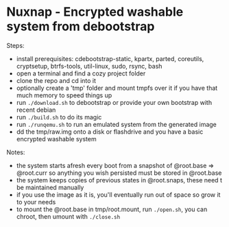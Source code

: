 # Nuxnap - Encrypted washable system from debootstrap

Steps:
 - install prerequisites: cdebootstrap-static, kpartx, parted, coreutils, cryptsetup, btrfs-tools, util-linux, sudo, rsync, bash
 - open a terminal and find a cozy project folder
 - clone the repo and cd into it
 - optionally create a 'tmp' folder and mount tmpfs over it if you have that much memory to speed things up
 - run `./download.sh` to debootstrap or provide your own bootstrap with recent debian
 - run `./build.sh` to do its magic
 - run `./runqemu.sh` to run an emulated system from the generated image
 - dd the tmp/raw.img onto a disk or flashdrive and you have a basic encrypted washable system

Notes:
 - the system starts afresh every boot from a snapshot of @root.base => @root.curr so anything you wish persisted must be stored in @root.base
 - the system keeps copies of previous states in @root.snaps, these need t be maintained manually
 - if you use the image as it is, you'll eventually run out of space so grow it to your needs
 - to mount the @root.base in tmp/root.mount, run `./open.sh`, you can chroot, then umount with `./close.sh`
